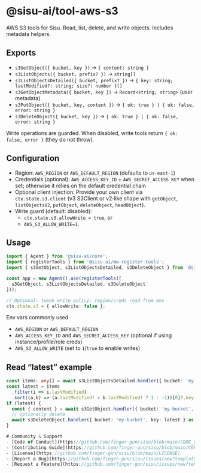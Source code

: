 # @sisu-ai/tool-aws-s3

AWS S3 tools for Sisu. Read, list, delete, and write objects. Includes metadata helpers.

## Exports
- `s3GetObject({ bucket, key })` → `{ content: string }`
- `s3ListObjects({ bucket, prefix? })` → `string[]`
- `s3ListObjectsDetailed({ bucket, prefix? })` → `{ key: string; lastModified?: string; size?: number }[]`
- `s3GetObjectMetadata({ bucket, key })` → `Record<string, string>` (user metadata)
- `s3PutObject({ bucket, key, content })` → `{ ok: true } | { ok: false, error: string }`
- `s3DeleteObject({ bucket, key })` → `{ ok: true } | { ok: false, error: string }`

Write operations are guarded. When disabled, write tools return `{ ok: false, error }` (they do not throw).

## Configuration
  - Region: `AWS_REGION` or `AWS_DEFAULT_REGION` (defaults to `us-east-1`)
  - Credentials (optional): `AWS_ACCESS_KEY_ID` + `AWS_SECRET_ACCESS_KEY` when set; otherwise it relies on the default credential chain
- Optional client injection: Provide your own client via `ctx.state.s3.client` (v3 S3Client or v2‑like shape with `getObject`, `listObjectsV2`, `putObject`, `deleteObject`, `headObject`).
- Write guard (default: disabled):
  - `ctx.state.s3.allowWrite = true`, or
  - `AWS_S3_ALLOW_WRITE=1`.

## Usage
```ts
import { Agent } from '@sisu-ai/core';
import { registerTools } from '@sisu-ai/mw-register-tools';
import { s3GetObject, s3ListObjectsDetailed, s3DeleteObject } from '@sisu-ai/tool-aws-s3';

const app = new Agent().use(registerTools([
  s3GetObject, s3ListObjectsDetailed, s3DeleteObject
]));

// Optional: tweak write policy; region/creds read from env
ctx.state.s3 = { allowWrite: false };
```

Env vars commonly used
- `AWS_REGION` or `AWS_DEFAULT_REGION`
- `AWS_ACCESS_KEY_ID` and `AWS_SECRET_ACCESS_KEY` (optional if using instance/profile/role creds)
- `AWS_S3_ALLOW_WRITE` (set to `1`/`true` to enable writes)

## Read “latest” example
```ts
const items: any[] = await s3ListObjectsDetailed.handler({ bucket: 'my-bucket', prefix: 'folder/' } as any, ctx) as any;
const latest = items
  .filter(i => i.lastModified)
  .sort((a,b) => (a.lastModified! < b.lastModified! ? 1 : -1))[0]?.key;
if (latest) {
  const { content } = await s3GetObject.handler({ bucket: 'my-bucket', key: latest } as any, ctx) as any;
  // optionally delete
  await s3DeleteObject.handler({ bucket: 'my-bucket', key: latest } as any, ctx);
}

# Community & Support
- [Code of Conduct](https://github.com/finger-gun/sisu/blob/main/CODE_OF_CONDUCT.md)
- [Contributing Guide](https://github.com/finger-gun/sisu/blob/main/CONTRIBUTING.md)
- [License](https://github.com/finger-gun/sisu/blob/main/LICENSE)
- [Report a Bug](https://github.com/finger-gun/sisu/issues/new?template=bug_report.md)
- [Request a Feature](https://github.com/finger-gun/sisu/issues/new?template=feature_request.md)
```
